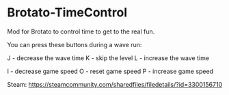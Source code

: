 # Brotato-TimeControl

Mod for Brotato to control time to get to the real fun.

You can press these buttons during a wave run:

J - decrease the wave time
K - skip the level
L - increase the wave time

I - decrease game speed
O - reset game speed
P - increase game speed

Steam: https://steamcommunity.com/sharedfiles/filedetails/?id=3300156710
